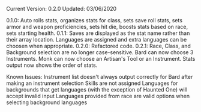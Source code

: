 Current Version: 0.2.0
Updated: 03/06/2020

0.1.0: Auto rolls stats, organizes stats for class, sets save roll stats, sets armor and weapon proficiencies, sets hit die, boosts stats based on race, sets starting health.
0.1.1: Saves are displayed as the stat name rather than their array location. Languages are assigned and extra languages can be choosen when appropriate.
0.2.0: Refactored code.
0.2.1: Race, Class, and Background selection are no longer case-sensitive. Bard can now choose 3 Instruments. Monk can now choose an Artisan's Tool or an Instrument. Stats output now shows the order of stats.

Known Issues:
Instrument list doesn't always output correctly for Bard after making an instrument selection
Skills are not assigned
Languages for backgrounds that get languages (with the exception of Haunted One) will accept invalid input
Languages provided from race are valid options when selecting background languages